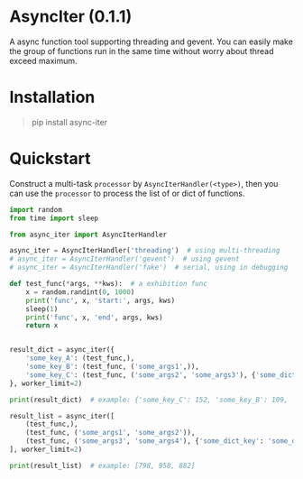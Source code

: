 # AsyncIter (0.1.1)  

A async function tool supporting threading and gevent.
You can easily make the group of functions run in the same time without worry about 
thread exceed maximum.

# Installation

> pip install async-iter 

# Quickstart
Construct a multi-task `processor` by `AsyncIterHandler(<type>)`, then you can use the `processor`
to process the list of or dict of functions.

```python
import random
from time import sleep

from async_iter import AsyncIterHandler

async_iter = AsyncIterHandler('threading')  # using multi-threading
# async_iter = AsyncIterHandler('gevent')  # using gevent
# async_iter = AsyncIterHandler('fake')  # serial, using in debugging

def test_func(*args, **kws):  # a exhibition func
    x = random.randint(0, 1000)
    print('func', x, 'start:', args, kws)
    sleep(1)
    print('func', x, 'end', args, kws)
    return x


result_dict = async_iter({
    'some_key_A': (test_func,),
    'some_key_B': (test_func, ('some_args1',)),
    'some_key_C': (test_func, ('some_args2', 'some_args3'), {'some_dict_key': 'some_dict_value'}),
}, worker_limit=2)

print(result_dict)  # example: {'some_key_C': 152, 'some_key_B': 109, 'some_key_A': 497}

result_list = async_iter([
    (test_func,),
    (test_func, ('some_args1', 'some_args2')),
    (test_func, ('some_args3', 'some_args4'), {'some_dict_key': 'some_dict_value'}),
], worker_limit=2)

print(result_list)  # example: [798, 958, 882]
```
